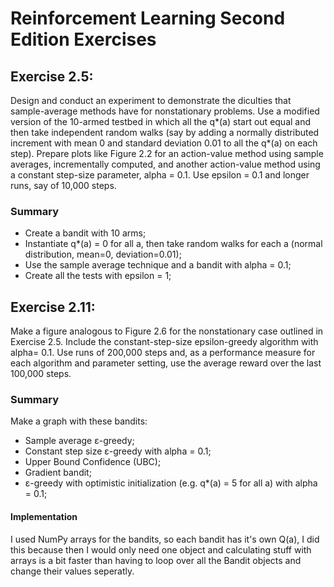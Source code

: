 # Reinforcement Learning Second Edition Exercises

## Exercise 2.5:
Design and conduct an experiment to demonstrate the
diculties that sample-average methods have for nonstationary problems. Use a modified
version of the 10-armed testbed in which all the q*(a) start out equal and then take
independent random walks (say by adding a normally distributed increment with mean 0
and standard deviation 0.01 to all the q*(a) on each step). Prepare plots like Figure 2.2
for an action-value method using sample averages, incrementally computed, and another
action-value method using a constant step-size parameter, alpha = 0.1. Use epsilon = 0.1 and
longer runs, say of 10,000 steps.


### Summary
- Create a bandit with 10 arms;
- Instantiate q*(a) = 0 for all a, then take random walks for each a (normal distribution, mean=0, deviation=0.01);
- Use the sample average technique and a bandit with alpha = 0.1;
- Create all the tests with epsilon = 1;

## Exercise 2.11:
Make a figure analogous to Figure 2.6 for the nonstationary
case outlined in Exercise 2.5. Include the constant-step-size epsilon-greedy algorithm with
alpha= 0.1. Use runs of 200,000 steps and, as a performance measure for each algorithm and
parameter setting, use the average reward over the last 100,000 steps.

### Summary
Make a graph with these bandits:
- Sample average ε-greedy;
- Constant step size ε-greedy with alpha = 0.1;
- Upper Bound Confidence (UBC);
- Gradient bandit;
- ε-greedy with optimistic initialization (e.g. q*(a) = 5 for all a) with alpha = 0.1;

#### Implementation
I used NumPy arrays for the bandits, so each bandit has it's own Q(a),
I did this because then I would only need one object and calculating stuff with arrays is a bit faster
than having to loop over all the Bandit objects and change their values seperatly.
